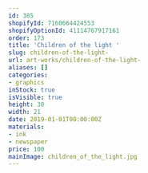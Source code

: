 ```yaml
---
id: 385
shopifyId: 7160664424553
shopifyOptionId: 41114767917161
order: 173
title: 'Children of the light '
slug: children-of-the-light-
url: art-works/children-of-the-light-
aliases: []
categories:
- graphics
inStock: true
isVisible: true
height: 30
width: 21
date: 2019-01-01T00:00:00Z
materials:
- ink
- newspaper
price: 100
mainImage: children_of_the_light.jpg
---
```


